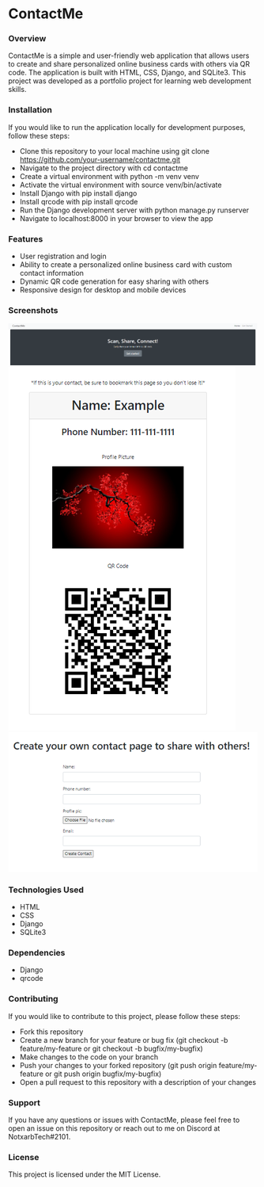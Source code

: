 # ContactMe
### Overview
ContactMe is a simple and user-friendly web application that allows users to create and share personalized online business cards with others via QR code. The application is built with HTML, CSS, Django, and SQLite3. This project was developed as a portfolio project for learning web development skills.

### Installation

If you would like to run the application locally for development purposes, follow these steps:

- Clone this repository to your local machine using git clone https://github.com/your-username/contactme.git
- Navigate to the project directory with cd contactme
- Create a virtual environment with python -m venv venv
- Activate the virtual environment with source venv/bin/activate
- Install Django with pip install django
- Install qrcode with pip install qrcode
- Run the Django development server with python manage.py runserver
- Navigate to localhost:8000 in your browser to view the app

### Features

- User registration and login
- Ability to create a personalized online business card with custom contact information
- Dynamic QR code generation for easy sharing with others
- Responsive design for desktop and mobile devices

### Screenshots

![Home page](https://github.com/NotxarbTech/ContactMe/blob/main/contactme1.png)
![Example buisness card](https://github.com/NotxarbTech/ContactMe/blob/main/contactme2.png)
![Create a buisness card](https://github.com/NotxarbTech/ContactMe/blob/main/contactme3.png)

### Technologies Used
- HTML
- CSS
- Django
- SQLite3

### Dependencies

- Django
- qrcode

### Contributing
If you would like to contribute to this project, please follow these steps:

- Fork this repository
- Create a new branch for your feature or bug fix (git checkout -b feature/my-feature or git checkout -b bugfix/my-bugfix)
- Make changes to the code on your branch
- Push your changes to your forked repository (git push origin feature/my-feature or git push origin bugfix/my-bugfix)
- Open a pull request to this repository with a description of your changes

### Support

If you have any questions or issues with ContactMe, please feel free to open an issue on this repository or reach out to me on Discord at NotxarbTech#2101.

### License

This project is licensed under the MIT License.

